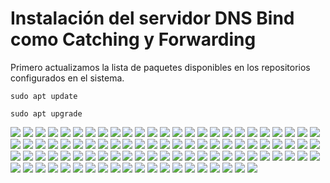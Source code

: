 # Instalación del servidor DNS Bind como Catching y Forwarding

Primero actualizamos la lista de paquetes disponibles en los repositorios configurados en el sistema.

```
sudo apt update
```

```
sudo apt upgrade
```

![](/Tema2/img2/Screenshot_1.png)
![](/Tema2/img2/Screenshot_2.png)
![](/Tema2/img2/Screenshot_3.png)
![](/Tema2/img2/Screenshot_4.png)
![](/Tema2/img2/Screenshot_5.png)
![](/Tema2/img2/Screenshot_6.png)
![](/Tema2/img2/Screenshot_7.png)
![](/Tema2/img2/Screenshot_8.png)
![](/Tema2/img2/Screenshot_9.png)
![](/Tema2/img2/Screenshot_10.png)
![](/Tema2/img2/Screenshot_11.png)
![](/Tema2/img2/Screenshot_12.png)
![](/Tema2/img2/Screenshot_13.png)
![](/Tema2/img2/Screenshot_14.png)
![](/Tema2/img2/Screenshot_15.png)
![](/Tema2/img2/Screenshot_16.png)
![](/Tema2/img2/Screenshot_17.png)
![](/Tema2/img2/Screenshot_18.png)
![](/Tema2/img2/Screenshot_19.png)
![](/Tema2/img2/Screenshot_20.png)
![](/Tema2/img2/Screenshot_21.png)
![](/Tema2/img2/Screenshot_22.png)
![](/Tema2/img2/Screenshot_23.png)
![](/Tema2/img2/Screenshot_24.png)
![](/Tema2/img2/Screenshot_25.png)
![](/Tema2/img2/Screenshot_26.png)
![](/Tema2/img2/Screenshot_27.png)
![](/Tema2/img2/Screenshot_28.png)
![](/Tema2/img2/Screenshot_29.png)
![](/Tema2/img2/Screenshot_30.png)
![](/Tema2/img2/Screenshot_31.png)
![](/Tema2/img2/Screenshot_32.png)
![](/Tema2/img2/Screenshot_33.png)
![](/Tema2/img2/Screenshot_34.png)
![](/Tema2/img2/Screenshot_35.png)
![](/Tema2/img2/Screenshot_36.png)
![](/Tema2/img2/Screenshot_37.png)
![](/Tema2/img2/Screenshot_38.png)
![](/Tema2/img2/Screenshot_39.png)
![](/Tema2/img2/Screenshot_40.png)
![](/Tema2/img2/Screenshot_41.png)
![](/Tema2/img2/Screenshot_42.png)
![](/Tema2/img2/Screenshot_43.png)
![](/Tema2/img2/Screenshot_44.png)
![](/Tema2/img2/Screenshot_45.png)
![](/Tema2/img2/Screenshot_46.png)
![](/Tema2/img2/Screenshot_47.png)
![](/Tema2/img2/Screenshot_48.png)
![](/Tema2/img2/Screenshot_49.png)
![](/Tema2/img2/Screenshot_50.png)
![](/Tema2/img2/Screenshot_51.png)
![](/Tema2/img2/Screenshot_52.png)
![](/Tema2/img2/Screenshot_53.png)
![](/Tema2/img2/Screenshot_54.png)
![](/Tema2/img2/Screenshot_55.png)
![](/Tema2/img2/Screenshot_56.png)
![](/Tema2/img2/Screenshot_57.png)
![](/Tema2/img2/Screenshot_58.png)
![](/Tema2/img2/Screenshot_59.png)
![](/Tema2/img2/Screenshot_60.png)
![](/Tema2/img2/Screenshot_61.png)
![](/Tema2/img2/Screenshot_62.png)
![](/Tema2/img2/Screenshot_63.png)
![](/Tema2/img2/Screenshot_64.png)
![](/Tema2/img2/Screenshot_65.png)
![](/Tema2/img2/Screenshot_66.png)
![](/Tema2/img2/Screenshot_67.png)
![](/Tema2/img2/Screenshot_68.png)
![](/Tema2/img2/Screenshot_69.png)
![](/Tema2/img2/Screenshot_70.png)
![](/Tema2/img2/Screenshot_71.png)
![](/Tema2/img2/Screenshot_72.png)
![](/Tema2/img2/Screenshot_73.png)
![](/Tema2/img2/Screenshot_74.png)
![](/Tema2/img2/Screenshot_75.png)
![](/Tema2/img2/Screenshot_76.png)
![](/Tema2/img2/Screenshot_77.png)
![](/Tema2/img2/Screenshot_78.png)
![](/Tema2/img2/Screenshot_79.png)
![](/Tema2/img2/Screenshot_80.png)
![](/Tema2/img2/Screenshot_81.png)
![](/Tema2/img2/Screenshot_82.png)
![](/Tema2/img2/Screenshot_83.png)
![](/Tema2/img2/Screenshot_84.png)
![](/Tema2/img2/Screenshot_85.png)
![](/Tema2/img2/Screenshot_86.png)
![](/Tema2/img2/Screenshot_87.png)
![](/Tema2/img2/Screenshot_88.png)
![](/Tema2/img2/Screenshot_89.png)
![](/Tema2/img2/Screenshot_90.png)
![](/Tema2/img2/Screenshot_91.png)
![](/Tema2/img2/Screenshot_92.png)
![](/Tema2/img2/Screenshot_92_1.png)
![](/Tema2/img2/Screenshot_93.png)
![](/Tema2/img2/Screenshot_94.png)
